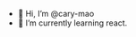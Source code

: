 - 👋 Hi, I’m @cary-mao
- 🌱 I’m currently learning react.

<!---
cary-mao/cary-mao is a ✨ special ✨ repository because its `README.md` (this file) appears on your GitHub profile.
You can click the Preview link to take a look at your changes.
--->
